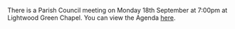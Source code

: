 <!--
.. title: Parish Council Meeting Monday, 18th September  at 7:00pm.
.. slug: 2019-09-15-parish-council-meeting
.. date: 2019-09-15 13:49:30 UTC
.. tags: parishcouncil
.. category:
.. link:
.. description:
.. type: text
-->

There is a Parish Council meeting on Monday 18th September at 7:00pm at Lightwood Green Chapel. You can view the Agenda [here](https://drive.google.com/open?id=1tswD3UtCSqUko4C3vF62d93lG3otQ7q6).
